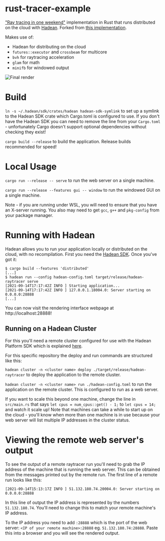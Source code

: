 # rust-tracer-example

["Ray tracing in one weekend"](https://raytracing.github.io/) implementation in Rust that runs distributed on the cloud with [Hadean](platform.hadean.com). Forked from [this implementation](https://github.com/mdesmedt/rust_one_weekend).

Makes use of:

 - Hadean for distributing on the cloud
 - `futures::executor` and `crossbeam` for multicore
 - `bvh` for raytracing acceleration
 - `glam` for math
 - `minifb` for windowed output

![Final render](https://user-images.githubusercontent.com/73319561/116177108-1b805f80-a6c8-11eb-932d-7a0b28d582c4.png)

# Build

`ln -s ~/.hadean/sdk/crates/hadean hadean-sdk-symlink` to set up a symlink to the Hadean SDK crate which Cargo.toml is configured to use. If you don't have the Hadean SDK you can need to remove the line from your `Cargo.toml` - unfortunately Cargo doesn't support optional dependencies without checking they exist!

`cargo build --release` to build the application. Release builds recommended for speed!

# Local Usage

`cargo run --release -- serve` to run the web server on a single machine.

`cargo run --release --features gui -- window` to run the windowed GUI on a single machine.

Note - if you are running under WSL, you will need to ensure that you have an X-server running. You also may need to get `gcc`, `g++` and `pkg-config` from your package manager.

# Running with Hadean

Hadean allows you to run your application locally or distributed on the cloud, with no recompilation. First you need the [Hadean SDK](https://docs.hadean.com/platform/). Once you've got it:

```
$ cargo build --features 'distributed'
[...]
$ hadean run --config hadean-config.toml target/release/hadean-raytracer serve
[2021-09-14T17:17:42Z INFO ] Starting application...
[2021-09-14T17:17:42Z INFO ] 127.0.0.1.18004.0: Server starting on 0.0.0.0:28888
[...]
```

You can now visit the rendering interface webpage at http://localhost:28888!

## Running on a Hadean Cluster

For this you'll need a remote cluster configured for use with the Hadean Platform SDK which is explained [here](https://docs.hadean.com/platform/getting-started/distributing-an-app-in-the-cloud).

For this specific repository the deploy and run commands are structured like this:

`hadean cluster -n <cluster name> deploy ./target/release/hadean-raytracer` to deploy the application to the remote cluster.

`hadean cluster -n <cluster name> run ./hadean-config.toml` to run the application on the remote cluster. This is configured to run as a web server.

If you want to scale this beyond one machine, change the line in `src/main.rs` that says `let cpus = num_cpus::get() - 1;` to `let cpus = 14;` and watch it scale up! Note that machines can take a while to start up on the cloud - you'll know when more than one machine is in use because your web server will list multiple IP addresses in the cluster status.

# Viewing the remote web server's output

To see the output of a remote raytracer run you'll need to grab the IP address of the machine that is running the web server. This can be obtained from the messages printed out by the remote run. The first line of a remote run looks like this:

`[2021-09-14T15:13:17Z INFO ] 51.132.180.74.20004.0: Server starting on 0.0.0.0:28888`

In this line of output the IP address is represented by the numbers `51.132.180.74`. You'll need to change this to match your remote machine's IP address.

To the IP address you need to add `:28888` which is the port of the web server: `<IP of your remote machine>:28888` eg. `51.132.180.74:28888`. Paste this into a browser and you will see the rendered output.
